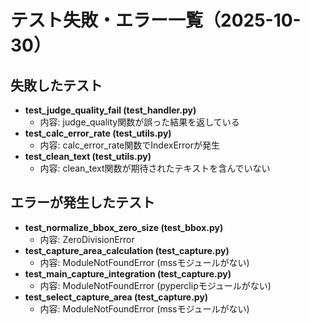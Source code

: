 # テスト失敗・エラー一覧（2025-10-30）

## 失敗したテスト

- **test_judge_quality_fail (test_handler.py)**
  - 内容: judge_quality関数が誤った結果を返している
- **test_calc_error_rate (test_utils.py)**
  - 内容: calc_error_rate関数でIndexErrorが発生
- **test_clean_text (test_utils.py)**
  - 内容: clean_text関数が期待されたテキストを含んでいない

## エラーが発生したテスト

- **test_normalize_bbox_zero_size (test_bbox.py)**
  - 内容: ZeroDivisionError
- **test_capture_area_calculation (test_capture.py)**
  - 内容: ModuleNotFoundError (mssモジュールがない)
- **test_main_capture_integration (test_capture.py)**
  - 内容: ModuleNotFoundError (pyperclipモジュールがない)
- **test_select_capture_area (test_capture.py)**
  - 内容: ModuleNotFoundError (mssモジュールがない)
